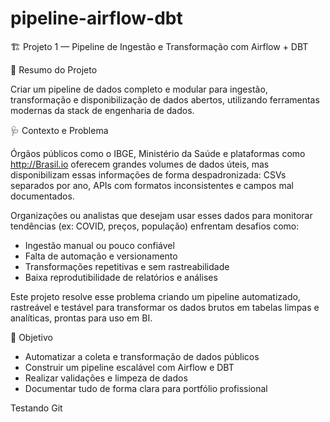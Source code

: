 # pipeline-airflow-dbt

🏗️ Projeto 1 — Pipeline de Ingestão e Transformação com Airflow + DBT

📌 Resumo do Projeto

Criar um pipeline de dados completo e modular para ingestão, transformação e disponibilização de dados abertos, utilizando ferramentas modernas da stack de engenharia de dados.

🩺 Contexto e Problema

Órgãos públicos como o IBGE, Ministério da Saúde e plataformas como http://Brasil.io  oferecem grandes volumes de dados úteis, mas disponibilizam essas informações de forma despadronizada: CSVs separados por ano, APIs com formatos inconsistentes e campos mal documentados.

Organizações ou analistas que desejam usar esses dados para monitorar tendências (ex: COVID, preços, população) enfrentam desafios como:

* Ingestão manual ou pouco confiável
* Falta de automação e versionamento
* Transformações repetitivas e sem rastreabilidade
* Baixa reprodutibilidade de relatórios e análises

Este projeto resolve esse problema criando um pipeline automatizado, rastreável e testável para transformar os dados brutos em tabelas limpas e analíticas, prontas para uso em BI.

🎯 Objetivo

* Automatizar a coleta e transformação de dados públicos
* Construir um pipeline escalável com Airflow e DBT
* Realizar validações e limpeza de dados
* Documentar tudo de forma clara para portfólio profissional

Testando Git
